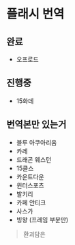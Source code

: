 # 플래시 번역

## 완료
* 오프로드

## 진행중
* 15화데

## 번역본만 있는거
* 블루 아쿠아리움
* 카레
* 드래곤 웨스턴
* 15클스
* 카운트다운
* 윈터스포츠
* 발키리
* 카페 안티크
* 사스가
* 빙왕 (프레임 부분만)
> 환괴담은 

